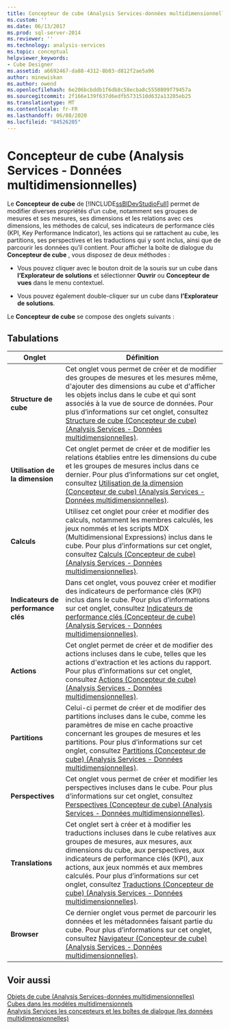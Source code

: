 ```yaml
---
title: Concepteur de cube (Analysis Services-données multidimensionnelles) | Microsoft Docs
ms.custom: ''
ms.date: 06/13/2017
ms.prod: sql-server-2014
ms.reviewer: ''
ms.technology: analysis-services
ms.topic: conceptual
helpviewer_keywords:
- Cube Designer
ms.assetid: a6692467-da88-4312-8b03-d812f2ae5a96
author: minewiskan
ms.author: owend
ms.openlocfilehash: 6e206bcbddb1f6db8c58ecba8c5550809f79457a
ms.sourcegitcommit: 2f166e139f637d6edfb5731510d632a13205eb25
ms.translationtype: MT
ms.contentlocale: fr-FR
ms.lasthandoff: 06/08/2020
ms.locfileid: "84526205"
---
```

# <a name="cube-designer-analysis-services---multidimensional-data"></a>Concepteur de cube (Analysis Services - Données multidimensionnelles)
  Le **Concepteur de cube** de [!INCLUDE[ssBIDevStudioFull](../includes/ssbidevstudiofull-md.md)] permet de modifier diverses propriétés d’un cube, notamment ses groupes de mesures et ses mesures, ses dimensions et les relations avec ces dimensions, les méthodes de calcul, ses indicateurs de performance clés (KPI, Key Performance Indicator), les actions qui se rattachent au cube, les partitions, ses perspectives et les traductions qui y sont inclus, ainsi que de parcourir les données qu’il contient. Pour afficher la boîte de dialogue du **Concepteur de cube** , vous disposez de deux méthodes :  
  
-   Vous pouvez cliquer avec le bouton droit de la souris sur un cube dans **l’Explorateur de solutions** et sélectionner **Ouvrir** ou **Concepteur de vues** dans le menu contextuel.  
  
-   Vous pouvez également double-cliquer sur un cube dans **l’Explorateur de solutions**.  
  
 Le **Concepteur de cube** se compose des onglets suivants :  
  
## <a name="tabs"></a>Tabulations  
  
|Onglet|Définition|  
|---------|----------------|  
|**Structure de cube**|Cet onglet vous permet de créer et de modifier des groupes de mesures et les mesures même, d'ajouter des dimensions au cube et d'afficher les objets inclus dans le cube et qui sont associés à la vue de source de données. Pour plus d’informations sur cet onglet, consultez [Structure de cube &#40;Concepteur de cube&#41; &#40;Analysis Services - Données multidimensionnelles&#41;](cube-structure-cube-designer-analysis-services-multidimensional-data.md).|  
|**Utilisation de la dimension**|Cet onglet permet de créer et de modifier les relations établies entre les dimensions du cube et les groupes de mesures inclus dans ce dernier. Pour plus d’informations sur cet onglet, consultez [Utilisation de la dimension &#40;Concepteur de cube&#41; &#40;Analysis Services - Données multidimensionnelles&#41;](dimension-usage-cube-designer-analysis-services-multidimensional-data.md).|  
|**Calculs**|Utilisez cet onglet pour créer et modifier des calculs, notamment les membres calculés, les jeux nommés et les scripts MDX (Multidimensional Expressions) inclus dans le cube. Pour plus d’informations sur cet onglet, consultez [Calculs &#40;Concepteur de cube&#41; &#40;Analysis Services - Données multidimensionnelles&#41;](calculations-cube-designer-analysis-services-multidimensional-data.md).|  
|**Indicateurs de performance clés**|Dans cet onglet, vous pouvez créer et modifier des indicateurs de performance clés (KPI) inclus dans le cube. Pour plus d’informations sur cet onglet, consultez [Indicateurs de performance clés &#40;Concepteur de cube&#41; &#40;Analysis Services - Données multidimensionnelles&#41;](kpis-cube-designer-analysis-services-multidimensional-data.md).|  
|**Actions**|Cet onglet permet de créer et de modifier des actions incluses dans le cube, telles que les actions d'extraction et les actions du rapport. Pour plus d’informations sur cet onglet, consultez [Actions &#40;Concepteur de cube&#41; &#40;Analysis Services - Données multidimensionnelles&#41;](actions-cube-designer-analysis-services-multidimensional-data.md).|  
|**Partitions**|Celui-ci permet de créer et de modifier des partitions incluses dans le cube, comme les paramètres de mise en cache proactive concernant les groupes de mesures et les partitions. Pour plus d’informations sur cet onglet, consultez [Partitions &#40;Concepteur de cube&#41; &#40;Analysis Services - Données multidimensionnelles&#41;](partitions-cube-designer-analysis-services-multidimensional-data.md).|  
|**Perspectives**|Cet onglet vous permet de créer et modifier les perspectives incluses dans le cube. Pour plus d’informations sur cet onglet, consultez [Perspectives &#40;Concepteur de cube&#41; &#40;Analysis Services - Données multidimensionnelles&#41;](perspectives-cube-designer-analysis-services-multidimensional-data.md).|  
|**Translations**|Cet onglet sert à créer et à modifier les traductions incluses dans le cube relatives aux groupes de mesures, aux mesures, aux dimensions du cube, aux perspectives, aux indicateurs de performance clés (KPI), aux actions, aux jeux nommés et aux membres calculés. Pour plus d’informations sur cet onglet, consultez [Traductions &#40;Concepteur de cube&#41; &#40;Analysis Services - Données multidimensionnelles&#41;](translations-cube-designer-analysis-services-multidimensional-data.md).|  
|**Browser**|Ce dernier onglet vous permet de parcourir les données et les métadonnées faisant partie du cube. Pour plus d’informations sur cet onglet, consultez [Navigateur &#40;Concepteur de cube&#41; &#40;Analysis Services - Données multidimensionnelles&#41;](browser-cube-designer-analysis-services-multidimensional-data.md).|  
  
## <a name="see-also"></a>Voir aussi  
 [Objets de cube &#40;Analysis Services-données multidimensionnelles&#41;](multidimensional-models-olap-logical-cube-objects/cube-objects-analysis-services-multidimensional-data.md)   
 [Cubes dans les modèles multidimensionnels](multidimensional-models/cubes-in-multidimensional-models.md)   
 [Analysis Services les concepteurs et les boîtes de dialogue &#40;les données multidimensionnelles&#41;](analysis-services-designers-and-dialog-boxes-multidimensional-data.md)  
  
  
